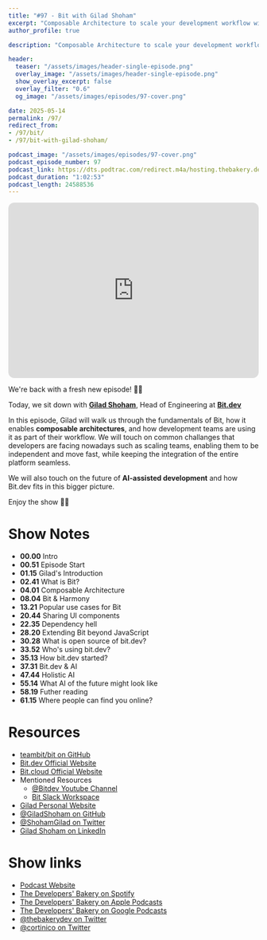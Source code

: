 ```yaml
---
title: "#97 - Bit with Gilad Shoham"
excerpt: "Composable Architecture to scale your development workflow with Gilhad Shoham and bit.dev"
author_profile: true

description: "Composable Architecture to scale your development workflow with Gilhad Shoham and bit.dev"

header:
  teaser: "/assets/images/header-single-episode.png"
  overlay_image: "/assets/images/header-single-episode.png"
  show_overlay_excerpt: false
  overlay_filter: "0.6"
  og_image: "/assets/images/episodes/97-cover.png"

date: 2025-05-14
permalink: /97/
redirect_from:
- /97/bit/
- /97/bit-with-gilad-shoham/

podcast_image: "/assets/images/episodes/97-cover.png"
podcast_episode_number: 97
podcast_link: https://dts.podtrac.com/redirect.m4a/hosting.thebakery.dev/97-thedevelopersbakery-bit.m4a
podcast_duration: "1:02:53"
podcast_length: 24588536
---
```


<iframe style="border-radius:12px" src="https://open.spotify.com/embed/episode/1t3PiXlm8R6IydnKBORFK0?utm_source=generator" width="100%" height="352" frameBorder="0" allowfullscreen="" allow="autoplay; clipboard-write; encrypted-media; fullscreen; picture-in-picture" loading="lazy"></iframe>

We're back with a fresh new episode! 🍞🎉

Today, we sit down with [**Gilad Shoham**](https://twitter.com/ShohamGilad), Head of Engineering at [**Bit.dev**](https://bit.dev)

In this episode, Gilad will walk us through the fundamentals of Bit, how it enables **composable architectures**, and how development teams are using it as part of their workflow. We will touch on common challanges that developers are facing nowadays such as scaling teams, enabling them to be independent and move fast, while keeping the integration of the entire platform seamless.

We will also touch on the future of **AI-assisted development** and how Bit.dev fits in this bigger picture.

Enjoy the show 👨‍🍳

# Show Notes

- **00.00** Intro
- **00.51** Episode Start
- **01.15** Gilad's Introduction
- **02.41** What is Bit?
- **04.01** Composable Architecture
- **08.04** Bit & Harmony
- **13.21** Popular use cases for Bit
- **20.44** Sharing UI components
- **22.35** Dependency hell
- **28.20** Extending Bit beyond JavaScript
- **30.28** What is open source of bit.dev?
- **33.52** Who's using bit.dev?
- **35.13** How bit.dev started?
- **37.31** Bit.dev & AI
- **47.44** Holistic AI
- **55.14** What AI of the future might look like
- **58.19** Futher reading
- **61.15** Where people can find you online?

# Resources

* <i class="fab fa-github"></i> [teambit/bit on GitHub](https://github.com/teambit/bit)
* <i class="fas fa-link"></i> [Bit.dev Official Website](https://bit.dev/)
* <i class="fas fa-link"></i> [Bit.cloud Official Website](https://bit.cloud/)
* Mentioned Resources
  * <i class="fab fa-youtube"></i> [@Bitdev Youtube Channel](https://www.youtube.com/watch?v=lgaqS0pmUzk)
  * <i class="fab fa-slack"></i> [Bit Slack Workspace](https://slack.bit.cloud/)
* <i class="fas fa-link"></i> [Gilad Personal Website](https://gilad.dev/)
* <i class="fab fa-github"></i> [@GiladShoham on GitHub](https://github.com/GiladShoham)
* <i class="fab fa-twitter"></i> [@ShohamGilad on Twitter](https://twitter.com/ShohamGilad)
* <i class="fab fa-linkedin"></i> [Gilad Shoham on LinkedIn](https://www.linkedin.com/in/shohamgilad/)

# Show links

* <i class="fas fa-link"></i> [Podcast Website](https://thebakery.dev)
* <i class="fab fa-spotify"></i> [The Developers' Bakery on Spotify](https://open.spotify.com/show/4jV6Yoz7D38sZJlYMzJm3k?si=AL3ske_0R_CKlEScMhYhug)
* <i class="fas fa-podcast"></i> [The Developers' Bakery on Apple Podcasts](https://podcasts.apple.com/us/podcast/the-developers-bakery/id1542849034)
* <i class="fab fa-google-play"></i> [The Developers' Bakery on Google Podcasts](https://podcasts.google.com/feed/aHR0cHM6Ly90aGViYWtlcnkuZGV2L3BvZGNhc3QueG1s)
* <i class="fab fa-twitter"></i> [@thebakerydev on Twitter](https://twitter.com/thebakerydev)
* <i class="fab fa-twitter"></i> [@cortinico on Twitter](https://twitter.com/cortinico)